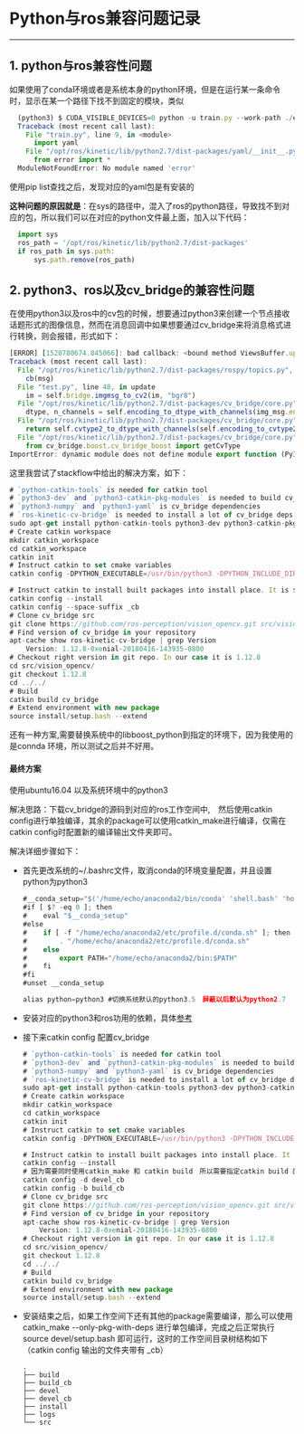 # Python与ros兼容问题记录


----

<!--more-->

## 1. python与ros兼容性问题

如果使用了conda环境或者是系统本身的python环境，但是在运行某一条命令时，显示在某一个路径下找不到固定的模块，类似

```javascript
  (python3) $ CUDA_VISIBLE_DEVICES=0 python -u train.py --work-path ./experiments/cifar10/lenet 
  Traceback (most recent call last):
    File "train.py", line 9, in <module>
      import yaml
    File "/opt/ros/kinetic/lib/python2.7/dist-packages/yaml/__init__.py", line 1, in <module>
      from error import *
  ModuleNotFoundError: No module named 'error'
```

使用pip list查找之后，发现对应的yaml包是有安装的

**这种问题的原因就是**：在sys的路径中，混入了ros的python路径，导致找不到对应的包，所以我们可以在对应的python文件最上面，加入以下代码：

```javascript
  import sys
  ros_path = '/opt/ros/kinetic/lib/python2.7/dist-packages'
  if ros_path in sys.path:
      sys.path.remove(ros_path)
```

## 2. python3、ros以及cv_bridge的兼容性问题

在使用python3以及ros中的cv包的时候，想要通过python3来创建一个节点接收话题形式的图像信息，然而在消息回调中如果想要通过cv_bridge来将消息格式进行转换，则会报错，形式如下：

```javascript
[ERROR] [1520780674.845066]: bad callback: <bound method ViewsBuffer.update of <__main__.ViewsBuffer object at 0x7f5f45a07f28>>
Traceback (most recent call last):
  File "/opt/ros/kinetic/lib/python2.7/dist-packages/rospy/topics.py", line 750, in _invoke_callback
    cb(msg)
  File "test.py", line 48, in update
    im = self.bridge.imgmsg_to_cv2(im, "bgr8")
  File "/opt/ros/kinetic/lib/python2.7/dist-packages/cv_bridge/core.py", line 163, in imgmsg_to_cv2
    dtype, n_channels = self.encoding_to_dtype_with_channels(img_msg.encoding)
  File "/opt/ros/kinetic/lib/python2.7/dist-packages/cv_bridge/core.py", line 99, in encoding_to_dtype_with_channels
    return self.cvtype2_to_dtype_with_channels(self.encoding_to_cvtype2(encoding))
  File "/opt/ros/kinetic/lib/python2.7/dist-packages/cv_bridge/core.py", line 91, in encoding_to_cvtype2
    from cv_bridge.boost.cv_bridge_boost import getCvType
ImportError: dynamic module does not define module export function (PyInit_cv_bridge_boost)
```

这里我尝试了stackflow中给出的解决方案，如下：

```javascript
# `python-catkin-tools` is needed for catkin tool
# `python3-dev` and `python3-catkin-pkg-modules` is needed to build cv_bridge
# `python3-numpy` and `python3-yaml` is cv_bridge dependencies
# `ros-kinetic-cv-bridge` is needed to install a lot of cv_bridge deps. Probaply you already have it installed.
sudo apt-get install python-catkin-tools python3-dev python3-catkin-pkg-modules python3-numpy python3-yaml ros-kinetic-cv-bridge
# Create catkin workspace
mkdir catkin_workspace
cd catkin_workspace
catkin init
# Instruct catkin to set cmake variables
catkin config -DPYTHON_EXECUTABLE=/usr/bin/python3 -DPYTHON_INCLUDE_DIR=/usr/include/python3.5m -DPYTHON_LIBRARY=/usr/lib/x86_64-linux-gnu/libpython3.5m.so

# Instruct catkin to install built packages into install place. It is $CATKIN_WORKSPACE/install folder
catkin config --install
catkin config --space-suffix _cb
# Clone cv_bridge src
git clone https://github.com/ros-perception/vision_opencv.git src/vision_opencv
# Find version of cv_bridge in your repository
apt-cache show ros-kinetic-cv-bridge | grep Version
    Version: 1.12.8-0xenial-20180416-143935-0800
# Checkout right version in git repo. In our case it is 1.12.8
cd src/vision_opencv/
git checkout 1.12.8
cd ../../
# Build
catkin build cv_bridge
# Extend environment with new package
source install/setup.bash --extend
```

还有一种方案,需要替换系统中的libboost_python到指定的环境下，因为我使用的是connda 环境，所以测试之后并不好用。

#### 最终方案

使用ubuntu16.04 以及系统环境中的python3

解决思路：下载cv_bridge的源码到对应的ros工作空间中,　然后使用catkin config进行单独编译，其余的package可以使用catkin_make进行编译，仅需在catkin config时配置新的编译输出文件夹即可。

解决详细步骤如下：

- 首先更改系统的~/.bashrc文件，取消conda的环境变量配置，并且设置python为python3
  
  ```javascript
  #__conda_setup="$('/home/echo/anaconda2/bin/conda' 'shell.bash' 'hook' 2> /dev/null)"
  #if [ $? -eq 0 ]; then
  #    eval "$__conda_setup"
  #else
  #    if [ -f "/home/echo/anaconda2/etc/profile.d/conda.sh" ]; then
  #        . "/home/echo/anaconda2/etc/profile.d/conda.sh"
  #    else
  #        export PATH="/home/echo/anaconda2/bin:$PATH"
  #    fi
  #fi
  #unset __conda_setup
  
  alias python=python3 #切换系统默认的python3.5　屏蔽以后默认为python2.7
  ```

- 安装对应的python3和ros功用的依赖，具体[参考](https://medium.com/@beta_b0t/how-to-setup-ros-with-python-3-44a69ca36674)

- 接下来catkin config 配置cv_bridge
  
  ```javascript
  # `python-catkin-tools` is needed for catkin tool
  # `python3-dev` and `python3-catkin-pkg-modules` is needed to build cv_bridge
  # `python3-numpy` and `python3-yaml` is cv_bridge dependencies
  # `ros-kinetic-cv-bridge` is needed to install a lot of cv_bridge deps. Probaply you already have it installed.
  sudo apt-get install python-catkin-tools python3-dev python3-catkin-pkg-modules python3-numpy python3-yaml ros-kinetic-cv-bridge
  # Create catkin workspace
  mkdir catkin_workspace
  cd catkin_workspace
  catkin init
  # Instruct catkin to set cmake variables
  catkin config -DPYTHON_EXECUTABLE=/usr/bin/python3 -DPYTHON_INCLUDE_DIR=/usr/include/python3.5m -DPYTHON_LIBRARY=/usr/lib/x86_64-linux-gnu/libpython3.5m.so
  
  # Instruct catkin to install built packages into install place. It is $CATKIN_WORKSPACE/install folder
  catkin config --install
  # 因为需要同时使用catkin_make 和 catkin build　所以需要指定catkin build 的路径
  catkin config -d devel_cb
  catkin config -b build_cb
  # Clone cv_bridge src
  git clone https://github.com/ros-perception/vision_opencv.git src/vision_opencv
  # Find version of cv_bridge in your repository
  apt-cache show ros-kinetic-cv-bridge | grep Version
      Version: 1.12.8-0xenial-20180416-143935-0800
  # Checkout right version in git repo. In our case it is 1.12.8
  cd src/vision_opencv/
  git checkout 1.12.8
  cd ../../
  # Build
  catkin build cv_bridge
  # Extend environment with new package
  source install/setup.bash --extend
  ```

- 安装结束之后，如果工作空间下还有其他的package需要编译，那么可以使用 catkin_make --only-pkg-with-deps 进行单包编译，完成之后正常执行 source devel/setup.bash 即可运行，这时的工作空间目录树结构如下（catkin config 输出的文件夹带有 _cb）
  
  ```
  .
  ├── build
  ├── build_cb
  ├── devel
  ├── devel_cb
  ├── install
  ├── logs
  └── src
  ```
